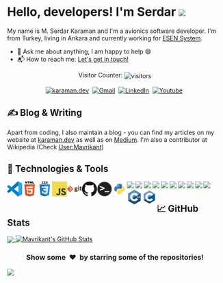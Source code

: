 # Hello, developers! I'm Serdar <img src="https://raw.githubusercontent.com/MartinHeinz/MartinHeinz/master/wave.gif" height="30px">

My name is M. Serdar Karaman and I'm a avionics software developer. I'm from Turkey, living in Ankara and currently working for [ESEN System](https://esensi.com.tr/). 
- 💬 Ask me about anything, I am happy to help :smile:
- 📬 How to reach me: [Let's get in touch!](https://www.linkedin.com/in/mserdarkaraman/)

<p align="center">
Visitor Counter: <img align="center" alt="visitors" src="https://profile-counter.glitch.me/mavrikant/count.svg" />
<br>
<br>
  <a href="https://karaman.dev"><img src="https://img.shields.io/badge/karaman.dev-%430077B5.svg?&style=for-the-badge&logo=love&logoColor=orange" alt="karaman.dev" /></a>&nbsp;
  <a href="mailto:serdar@karaman.dev?subject=Hello, Serdar"><img src="https://img.shields.io/badge/gmail-%23D14836.svg?&style=for-the-badge&logo=gmail&logoColor=white" alt="Gmail"/></a>&nbsp;
  <a href="https://www.linkedin.com/in/mserdarkaraman/"><img src="https://img.shields.io/badge/linkedin-%230077B5.svg?&style=for-the-badge&logo=linkedin&logoColor=white" alt="LinkedIn" /></a>&nbsp;
  <a href="https://www.youtube.com/channel/UCIlBH9QynIkHxX8uiY0UEMQ"><img src="https://img.shields.io/badge/youtube-%23D14836.svg?&style=for-the-badge&logo=youtube&logoColor=white" alt="Youtube" /></a>&nbsp;
</p>



## &#x270d; Blog & Writing

Apart from coding, I also maintain a blog - you can find my articles on my website at [karaman.dev](https://karaman.dev/) as well as on [Medium](https://medium.com/@m.serdar.karaman). I'm also a contributor at Wikipedia (Check [User:Mavrikant](https://en.wikipedia.org/wiki/User:Mavrikant))

## 🔧 Technologies & Tools
![](https://img.shields.io/youtube/channel/subscribers/UCIlBH9QynIkHxX8uiY0UEMQ?style=social)
![](https://img.shields.io/badge/OS-Linux-informational?style=flat&logo=linux&logoColor=white&color=2bbc8a)
![](https://img.shields.io/badge/Editor-IntelliJ_IDEA-informational?style=flat&logo=intellij-idea&logoColor=white&color=2bbc8a)
![](https://img.shields.io/badge/Code-C-informational?style=flat&logo=c&logoColor=white&color=2bbc8a)
![](https://img.shields.io/badge/Code-Cpp-informational?style=flat&logo=cpp&logoColor=white&color=2bbc8a)
![](https://img.shields.io/badge/Code-Python-informational?style=flat&logo=python&logoColor=white&color=2bbc8a)
![](https://img.shields.io/badge/Shell-Bash-informational?style=flat&logo=gnu-bash&logoColor=white&color=2bbc8a)
![](https://img.shields.io/badge/Tools-Docker-informational?style=flat&logo=docker&logoColor=white&color=2bbc8a)
![](https://img.shields.io/badge/Tools-Kubernetes-informational?style=flat&logo=kubernetes&logoColor=white&color=2bbc8a)
![](https://img.shields.io/badge/Cloud-Digital_Ocean-informational?style=flat&logo=digitalocean&logoColor=white&color=2bbc8a)
<img align="left" alt="Visual Studio Code" width="35px" src="https://raw.githubusercontent.com/github/explore/80688e429a7d4ef2fca1e82350fe8e3517d3494d/topics/visual-studio-code/visual-studio-code.png" />
<img align="left" alt="HTML5" width="35px" src="https://raw.githubusercontent.com/github/explore/80688e429a7d4ef2fca1e82350fe8e3517d3494d/topics/html/html.png" />
<img align="left" alt="CSS3" width="35px" src="https://raw.githubusercontent.com/github/explore/80688e429a7d4ef2fca1e82350fe8e3517d3494d/topics/css/css.png" />
<img align="left" alt="JavaScript" width="35px" src="https://raw.githubusercontent.com/github/explore/80688e429a7d4ef2fca1e82350fe8e3517d3494d/topics/javascript/javascript.png" />
<img align="left" alt="Git" width="35px" src="https://raw.githubusercontent.com/github/explore/80688e429a7d4ef2fca1e82350fe8e3517d3494d/topics/git/git.png" />
<img align="left" alt="GitHub" width="35px" src="https://raw.githubusercontent.com/github/explore/78df643247d429f6cc873026c0622819ad797942/topics/github/github.png" />
<img align="left" alt="Bash" width="35px" src="https://raw.githubusercontent.com/github/explore/80688e429a7d4ef2fca1e82350fe8e3517d3494d/topics/terminal/terminal.png" />
<img align="left" alt="Python" width="35px" src="https://raw.githubusercontent.com/github/explore/80688e429a7d4ef2fca1e82350fe8e3517d3494d/topics/python/python.png" />
<img align="left" alt="C++" width="35px" src="https://raw.githubusercontent.com/github/explore/80688e429a7d4ef2fca1e82350fe8e3517d3494d/topics/cpp/cpp.png" />
<img align="left" alt="C" width="35px" src="https://raw.githubusercontent.com/github/explore/80688e429a7d4ef2fca1e82350fe8e3517d3494d/topics/c/c.png" />

## &#x1f4c8; GitHub Stats

<a href="https://github.com/Mavrikant/Mavrikant">
  <img align="center" src="https://github-readme-stats.vercel.app/api/top-langs/?username=Mavrikant&hide=javascript&title_color=ffffff&text_color=c9cacc&icon_color=2bbc8a&bg_color=1d1f21&langs_count=4" />
</a>
<a href="https://github.com/Mavrikant/Mavrikant">
  <img align="top" src="https://github-readme-stats.vercel.app/api?username=Mavrikant&show_icons=true&line_height=27&count_private=true&title_color=ffffff&text_color=c9cacc&icon_color=2bbc8a&bg_color=1d1f21" alt="Mavrikant's GitHub Stats" />
</a>

<div align="center">
<h3 align="center">Show some &nbsp;❤️&nbsp; by starring some of the repositories!</h3>
</div><img src="https://github.com/punitkmryh/punitkmryh/blob/master/wave.svg" />


<!-- links to social media icons -->

<!-- icons with padding -->

[1.1]: http://i.imgur.com/tXSoThF.png (twitter icon with padding)
[2.1]: http://i.imgur.com/0o48UoR.png (github icon with padding)

<!-- icons without padding -->

[1.2]: http://i.imgur.com/wWzX9uB.png (twitter icon without padding)
[2.2]: http://i.imgur.com/9I6NRUm.png (github icon without padding)
[3.2]: https://raw.githubusercontent.com/MartinHeinz/MartinHeinz/master/linkedin-3-16.png (LinkedIn icon without padding)


[1]: https://github.com/Mavrikant
[2]: https://www.linkedin.com/in/mserdarkaraman/
[3]: https://www.youtube.com/channel/UCIlBH9QynIkHxX8uiY0UEMQ

<!-- Resources -->
<!-- Icons: https://simpleicons.org/ -->
<!-- GitHub Stats: https://github.com/anuraghazra/github-readme-stats -->
<!-- Emojis: https://emojipedia.org/emoji/ -->
<!-- HTML Emojis: https://www.fileformat.info/index.htm -->
<!-- Shields: https://shields.io/ -->
<!-- Awesome GitHub Profile README: https://github.com/abhisheknaiidu/awesome-github-profile-readme -->
